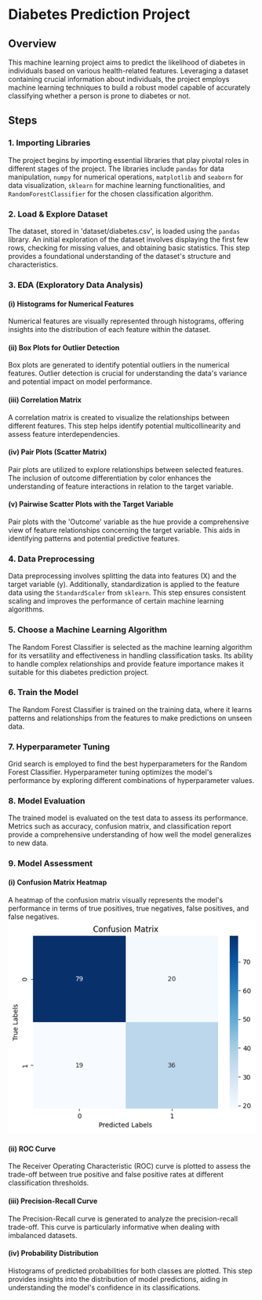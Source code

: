 # Diabetes Prediction Project

## Overview

This machine learning project aims to predict the likelihood of diabetes in individuals based on various health-related features. Leveraging a dataset containing crucial information about individuals, the project employs machine learning techniques to build a robust model capable of accurately classifying whether a person is prone to diabetes or not.

## Steps

### 1. Importing Libraries

The project begins by importing essential libraries that play pivotal roles in different stages of the project. The libraries include `pandas` for data manipulation, `numpy` for numerical operations, `matplotlib` and `seaborn` for data visualization, `sklearn` for machine learning functionalities, and `RandomForestClassifier` for the chosen classification algorithm.

### 2. Load & Explore Dataset

The dataset, stored in 'dataset/diabetes.csv', is loaded using the `pandas` library. An initial exploration of the dataset involves displaying the first few rows, checking for missing values, and obtaining basic statistics. This step provides a foundational understanding of the dataset's structure and characteristics.

### 3. EDA (Exploratory Data Analysis)

#### (i) Histograms for Numerical Features

Numerical features are visually represented through histograms, offering insights into the distribution of each feature within the dataset.

#### (ii) Box Plots for Outlier Detection

Box plots are generated to identify potential outliers in the numerical features. Outlier detection is crucial for understanding the data's variance and potential impact on model performance.

#### (iii) Correlation Matrix

A correlation matrix is created to visualize the relationships between different features. This step helps identify potential multicollinearity and assess feature interdependencies.

#### (iv) Pair Plots (Scatter Matrix)

Pair plots are utilized to explore relationships between selected features. The inclusion of outcome differentiation by color enhances the understanding of feature interactions in relation to the target variable.

#### (v) Pairwise Scatter Plots with the Target Variable

Pair plots with the 'Outcome' variable as the hue provide a comprehensive view of feature relationships concerning the target variable. This aids in identifying patterns and potential predictive features.

### 4. Data Preprocessing

Data preprocessing involves splitting the data into features (X) and the target variable (y). Additionally, standardization is applied to the feature data using the `StandardScaler` from `sklearn`. This step ensures consistent scaling and improves the performance of certain machine learning algorithms.

### 5. Choose a Machine Learning Algorithm

The Random Forest Classifier is selected as the machine learning algorithm for its versatility and effectiveness in handling classification tasks. Its ability to handle complex relationships and provide feature importance makes it suitable for this diabetes prediction project.

### 6. Train the Model

The Random Forest Classifier is trained on the training data, where it learns patterns and relationships from the features to make predictions on unseen data.

### 7. Hyperparameter Tuning

Grid search is employed to find the best hyperparameters for the Random Forest Classifier. Hyperparameter tuning optimizes the model's performance by exploring different combinations of hyperparameter values.

### 8. Model Evaluation

The trained model is evaluated on the test data to assess its performance. Metrics such as accuracy, confusion matrix, and classification report provide a comprehensive understanding of how well the model generalizes to new data.

### 9. Model Assessment

#### (i) Confusion Matrix Heatmap

A heatmap of the confusion matrix visually represents the model's performance in terms of true positives, true negatives, false positives, and false negatives.
![Confusion Matrix Heatmap](Confusion_Matrix_Heatmap.png)

#### (ii) ROC Curve

The Receiver Operating Characteristic (ROC) curve is plotted to assess the trade-off between true positive and false positive rates at different classification thresholds.

#### (iii) Precision-Recall Curve

The Precision-Recall curve is generated to analyze the precision-recall trade-off. This curve is particularly informative when dealing with imbalanced datasets.

#### (iv) Probability Distribution

Histograms of predicted probabilities for both classes are plotted. This step provides insights into the distribution of model predictions, aiding in understanding the model's confidence in its classifications.
